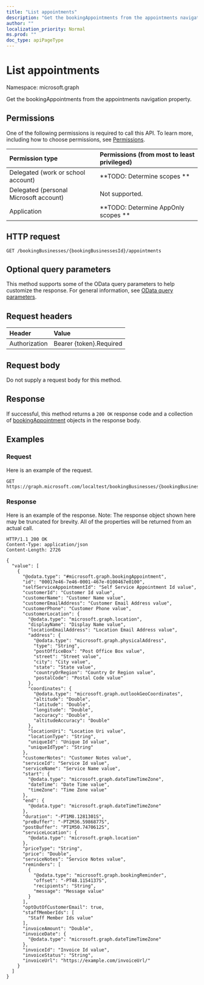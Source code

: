 ```yaml
---
title: "List appointments"
description: "Get the bookingAppointments from the appointments navigation property."
author: ""
localization_priority: Normal
ms.prod: ""
doc_type: apiPageType
---
```


# List appointments

Namespace: microsoft.graph

Get the bookingAppointments from the appointments navigation property.

## Permissions
One of the following permissions is required to call this API. To learn more, including how to choose permissions, see [Permissions](/concepts/permissions-reference.md).

|Permission type|Permissions (from most to least privileged)|
|:---|:---|
|Delegated (work or school account)|**TODO: Determine scopes **|
|Delegated (personal Microsoft account)|Not supported.|
|Application|**TODO: Determine AppOnly scopes **|

## HTTP request
<!-- {
  "blockType": "ignored"
}
-->
``` http
GET /bookingBusinesses/{bookingBusinessesId}/appointments
```

## Optional query parameters
This method supports some of the OData query parameters to help customize the response. For general information, see [OData query parameters](/graph/query-parameters).

## Request headers
|Header|Value|
|:---|:---|
|Authorization|Bearer {token}.Required|

## Request body
Do not supply a request body for this method.

## Response
If successful, this method returns a `200 OK` response code and a collection of [bookingAppointment](../resources/bookingappointment.md) objects in the response body.

## Examples

### Request
Here is an example of the request.
<!-- {
  "blockType": "request",
  "name": "get_bookingappointment"
}
-->
``` http
GET https://graph.microsoft.com/localtest/bookingBusinesses/{bookingBusinessesId}/appointments
```

### Response
Here is an example of the response. Note: The response object shown here may be truncated for brevity. All of the properties will be returned from an actual call.
<!-- {
  "blockType": "response",
  "truncated": true,
  "@odata.type": "collection(microsoft.graph.bookingappointment)"
}
-->
``` http
HTTP/1.1 200 OK
Content-Type: application/json
Content-Length: 2726

{
  "value": [
    {
      "@odata.type": "#microsoft.graph.bookingAppointment",
      "id": "00017e46-7e46-0001-467e-0100467e0100",
      "selfServiceAppointmentId": "Self Service Appointment Id value",
      "customerId": "Customer Id value",
      "customerName": "Customer Name value",
      "customerEmailAddress": "Customer Email Address value",
      "customerPhone": "Customer Phone value",
      "customerLocation": {
        "@odata.type": "microsoft.graph.location",
        "displayName": "Display Name value",
        "locationEmailAddress": "Location Email Address value",
        "address": {
          "@odata.type": "microsoft.graph.physicalAddress",
          "type": "String",
          "postOfficeBox": "Post Office Box value",
          "street": "Street value",
          "city": "City value",
          "state": "State value",
          "countryOrRegion": "Country Or Region value",
          "postalCode": "Postal Code value"
        },
        "coordinates": {
          "@odata.type": "microsoft.graph.outlookGeoCoordinates",
          "altitude": "Double",
          "latitude": "Double",
          "longitude": "Double",
          "accuracy": "Double",
          "altitudeAccuracy": "Double"
        },
        "locationUri": "Location Uri value",
        "locationType": "String",
        "uniqueId": "Unique Id value",
        "uniqueIdType": "String"
      },
      "customerNotes": "Customer Notes value",
      "serviceId": "Service Id value",
      "serviceName": "Service Name value",
      "start": {
        "@odata.type": "microsoft.graph.dateTimeTimeZone",
        "dateTime": "Date Time value",
        "timeZone": "Time Zone value"
      },
      "end": {
        "@odata.type": "microsoft.graph.dateTimeTimeZone"
      },
      "duration": "-PT1M8.1281301S",
      "preBuffer": "-PT2M36.5986877S",
      "postBuffer": "PT1M50.7470612S",
      "serviceLocation": {
        "@odata.type": "microsoft.graph.location"
      },
      "priceType": "String",
      "price": "Double",
      "serviceNotes": "Service Notes value",
      "reminders": [
        {
          "@odata.type": "microsoft.graph.bookingReminder",
          "offset": "-PT48.1154137S",
          "recipients": "String",
          "message": "Message value"
        }
      ],
      "optOutOfCustomerEmail": true,
      "staffMemberIds": [
        "Staff Member Ids value"
      ],
      "invoiceAmount": "Double",
      "invoiceDate": {
        "@odata.type": "microsoft.graph.dateTimeTimeZone"
      },
      "invoiceId": "Invoice Id value",
      "invoiceStatus": "String",
      "invoiceUrl": "https://example.com/invoiceUrl/"
    }
  ]
}
```

